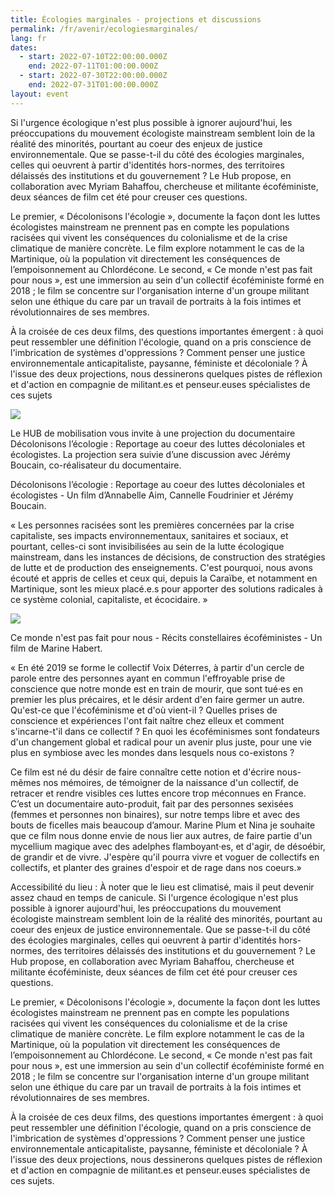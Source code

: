```yaml
---
title: Écologies marginales - projections et discussions
permalink: /fr/avenir/ecologiesmarginales/
lang: fr
dates:
  - start: 2022-07-10T22:00:00.000Z
    end: 2022-07-11T01:00:00.000Z
  - start: 2022-07-30T22:00:00.000Z
    end: 2022-07-31T01:00:00.000Z
layout: event
---
```

Si l'urgence écologique n'est plus possible à ignorer aujourd'hui, les préoccupations du mouvement écologiste mainstream semblent loin de la réalité des minorités, pourtant au coeur des enjeux de justice environnementale. Que se passe-t-il du côté des écologies marginales, celles qui oeuvrent à partir d'identités hors-normes, des territoires délaissés des institutions et du gouvernement ? Le Hub propose, en collaboration avec Myriam Bahaffou, chercheuse et militante écoféministe, deux séances de film cet été pour creuser ces questions.

Le premier, « Décolonisons l'écologie », documente la façon dont les luttes écologistes mainstream ne prennent pas en compte les populations racisées qui vivent les conséquences du colonialisme et de la crise climatique de manière concrète. Le film explore notamment le cas de la Martinique, où la population vit directement les conséquences de l’empoisonnement au Chlordécone. Le second, « Ce monde n'est pas fait pour nous », est une immersion au sein d'un collectif écoféministe formé en 2018 ; le film se concentre sur l'organisation interne d'un groupe militant selon une éthique du care par un travail de portraits à la fois intimes et révolutionnaires de ses membres.

À la croisée de ces deux films, des questions importantes émergent : à quoi peut ressembler une définition l'écologie, quand on a pris conscience de l'imbrication de systèmes d'oppressions ? Comment penser une justice environnementale anticapitaliste, paysanne, féministe et décoloniale ? À l'issue des deux projections, nous dessinerons quelques pistes de réflexion et d'action en compagnie de militant.es et penseur.euses spécialistes de ces sujets

![](/media/2_12.png)

Le HUB de mobilisation vous invite à une projection du documentaire Décolonisons l’écologie : Reportage au coeur des luttes décoloniales et écologistes. La projection sera suivie d’une discussion avec Jérémy Boucain, co-réalisateur du documentaire.

Décolonisons l’écologie : Reportage au coeur des luttes décoloniales et écologistes - Un film d’Annabelle Aim, Cannelle Foudrinier et Jérémy Boucain. 


« Les personnes racisées sont les premières concernées par la crise capitaliste, ses impacts environnementaux, sanitaires et sociaux, et pourtant, celles-ci sont invisibilisées au sein de la lutte écologique mainstream, dans les instances de décisions, de construction des stratégies de lutte et de production des enseignements. C'est pourquoi, nous avons écouté et appris de celles et ceux qui, depuis la Caraïbe, et notamment en Martinique, sont les mieux placé.e.s pour apporter des solutions radicales à ce système colonial, capitaliste, et écocidaire. »

![](/media/1_12.png)

Ce monde n'est pas fait pour nous - Récits constellaires écoféministes - Un film de Marine Habert.

« En été 2019 se forme le collectif Voix Déterres, à partir d'un cercle de parole entre des personnes ayant en commun l'effroyable prise de conscience que notre monde est en train de mourir, que sont tué·es en premier les plus précaires, et le désir ardent d'en faire germer un autre. Qu'est-ce que l'écoféminisme et d'où vient-il ? Quelles prises de conscience et expériences l'ont fait naître chez elleux et comment s'incarne-t'il dans ce collectif ? En quoi les écoféminismes sont fondateurs d'un changement global et radical pour un avenir plus juste, pour une vie plus en symbiose avec les mondes dans lesquels nous co-existons ?

Ce film est né du désir de faire connaître cette notion et d'écrire nous-mêmes nos mémoires, de témoigner de la naissance d'un collectif, de retracer et rendre visibles ces luttes encore trop méconnues en France. C’est un documentaire auto-produit, fait par des personnes sexisées (femmes et personnes non binaires), sur notre temps libre et avec des bouts de ficelles mais beaucoup d’amour. Marine Plum et Nina je souhaite que ce film nous donne envie de nous lier aux autres, de faire partie d'un mycellium magique avec des adelphes flamboyant·es, et d'agir, de désoébir, de grandir et de vivre. J'espère qu'il pourra vivre et voguer de collectifs en collectifs, et planter des graines d'espoir et de rage dans nos coeurs.»

Accessibilité du lieu : À noter que le lieu est climatisé, mais il peut devenir assez chaud en temps de canicule.
Si l'urgence écologique n'est plus possible à ignorer aujourd'hui, les préoccupations du mouvement écologiste mainstream semblent loin de la réalité des minorités, pourtant au coeur des enjeux de justice environnementale. Que se passe-t-il du côté des écologies marginales, celles qui oeuvrent à partir d'identités hors-normes, des territoires délaissés des institutions et du gouvernement ? Le Hub propose, en collaboration avec Myriam Bahaffou, chercheuse et militante écoféministe, deux séances de film cet été pour creuser ces questions.

Le premier, « Décolonisons l'écologie », documente la façon dont les luttes écologistes mainstream ne prennent pas en compte les populations racisées qui vivent les conséquences du colonialisme et de la crise climatique de manière concrète. Le film explore notamment le cas de la Martinique, où la population vit directement les conséquences de l’empoisonnement au Chlordécone.  Le second, « Ce monde n'est pas fait pour nous », est une immersion au sein d'un collectif écoféministe formé en 2018 ; le film se concentre sur l'organisation interne d'un groupe militant selon une éthique du care par un travail de portraits à la fois intimes et révolutionnaires de ses membres.

À la croisée de ces deux films, des questions importantes émergent : à quoi peut ressembler une définition l'écologie, quand on a pris conscience de l'imbrication de systèmes d'oppressions ? Comment penser une justice environnementale anticapitaliste, paysanne, féministe et décoloniale ? À l'issue des deux projections, nous dessinerons quelques pistes de réflexion et d'action en compagnie de militant.es et penseur.euses spécialistes de ces sujets.